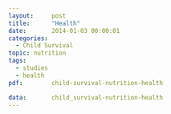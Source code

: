 ```yaml
---
layout:     post
title:      "Health"
date:       2014-01-03 00:00:01
categories: 
  - Child Survival
topic: nutrition
tags:       
  - studies
  - health
pdf:        child-survival-nutrition-health

data:       child_survival-nutrition-health
---
```

